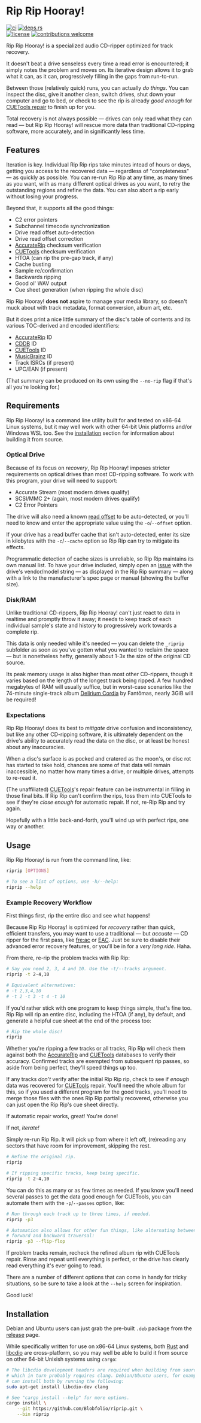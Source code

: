 # Rip Rip Hooray!

[![ci](https://img.shields.io/github/actions/workflow/status/Blobfolio/riprip/ci.yaml?style=flat-square&label=ci)](https://github.com/Blobfolio/riprip/actions)
[![deps.rs](https://deps.rs/repo/github/blobfolio/riprip/status.svg?style=flat-square&label=deps.rs)](https://deps.rs/repo/github/blobfolio/riprip)<br>
[![license](https://img.shields.io/badge/license-wtfpl-ff1493?style=flat-square)](https://en.wikipedia.org/wiki/WTFPL)
[![contributions welcome](https://img.shields.io/badge/PRs-welcome-brightgreen.svg?style=flat-square&label=contributions)](https://github.com/Blobfolio/riprip/issues)


Rip Rip Hooray! is a specialized audio CD-ripper optimized for track recovery.

It doesn't beat a drive senseless every time a read error is encountered; it simply notes the problem and moves on. Its iterative design allows it to grab what it can, as it can, progressively filling in the gaps from run-to-run.

Between those (relatively quick) runs, you can actually _do things_. You can inspect the disc, give it another clean, switch drives, shut down your computer and go to bed, or check to see the rip is already _good enough_ for [CUETools repair](http://cue.tools/wiki/CUETools_Database) to finish up for you.

Total recovery is not always possible — drives can only read what they can read — but Rip Rip Hooray! will rescue more data than traditional CD-ripping software, more accurately, and in significantly less time.



## Features

Iteration is key. Individual Rip Rip rips take minutes intead of hours or days, getting you access to the recovered data — regardless of "completeness" — as quickly as possible. You can re-run Rip Rip at any time, as many times as you want, with as many different optical drives as you want, to retry the outstanding regions and refine the data. You can also abort a rip early without losing your progress.

Beyond that, it supports all the good things:

* C2 error pointers
* Subchannel timecode synchronization
* Drive read offset auto-detection
* Drive read offset correction
* [AccurateRip](http://accuraterip.com/) checksum verification
* [CUETools](http://cue.tools/wiki/CUETools_Database) checksum verification
* HTOA (can rip the pre-gap track, if any)
* Cache busting
* Sample re/confirmation
* Backwards ripping
* Good ol' WAV output
* Cue sheet generation (when ripping the whole disc)

Rip Rip Hooray! **does not** aspire to manage your media library, so doesn't muck about with track metadata, format conversion, album art, etc.

But it does print a nice little summary of the disc's table of contents and its various TOC-derived and encoded identifiers:

* [AccurateRip](http://accuraterip.com/) ID
* [CDDB](https://en.wikipedia.org/wiki/CDDB) ID
* [CUETools](http://cue.tools/wiki/CUETools_Database) ID
* [MusicBrainz](https://musicbrainz.org/) ID
* Track ISRCs (if present)
* UPC/EAN (if present)

(That summary can be produced on its own using the `--no-rip` flag if that's all you're looking for.)



## Requirements

Rip Rip Hooray! is a command line utility built for and tested on x86-64 Linux systems, but it may well work with other 64-bit Unix platforms and/or Windows WSL too. See the [installation](#installation) section for information about building it from source.


### Optical Drive

Because of its focus on _recovery_, Rip Rip Hooray! imposes stricter requirements on optical drives than most CD-ripping software. To work with this program, your drive will need to support:

* Accurate Stream (most modern drives qualify)
* SCSI/MMC 2+ (again, most modern drives qualify)
* C2 Error Pointers

The drive will also need a known [read offset](http://www.accuraterip.com/driveoffsets.htm) to be auto-detected, or you'll need to know and enter the appropriate value using the `-o`/`--offset` option.

If your drive has a read buffer cache that isn't auto-detected, enter its size in kilobytes with the `-c`/`--cache` option so Rip Rip can try to mitigate its effects.

Programmatic detection of cache sizes is unreliable, so Rip Rip maintains its own manual list. To have your drive included, simply open an [issue](https://github.com/Blobfolio/riprip/issues) with the drive's vendor/model string — as displayed in the Rip Rip summary — along with a link to the manufacturer's spec page or manual (showing the buffer size).


### Disk/RAM

Unlike traditional CD-rippers, Rip Rip Hooray! can't just react to data in realtime and promptly throw it away; it needs to keep track of each individual sample's state and history to progressively work towards a complete rip.

This data is only needed while it's needed — you can delete the `_riprip` subfolder as soon as you've gotten what you wanted to reclaim the space — but is nonetheless hefty, generally about 1-3x the size of the original CD source.

Its peak memory usage is also higher than most other CD-rippers, though it varies based on the length of the longest track being ripped. A few hundred megabytes of RAM will usually suffice, but in worst-case scenarios like the 74-minute single-track album [Delirium Cordia](https://www.allmusic.com/album/delirium-cordia-mw0000693555) by Fantômas, nearly 3GiB will be required!


### Expectations

Rip Rip Hooray! does its best to _mitigate_ drive confusion and inconsistency, but like any other CD-ripping software, it is ultimately dependent on the drive's ability to accurately read the data on the disc, or at least be honest about any inaccuracies.

When a disc's surface is as pocked and cratered as the moon's, or disc rot has started to take hold, chances are some of that data will remain inaccessible, no matter how many times a drive, or multiple drives, attempts to re-read it.

(The unaffiliated) [CUETools](http://cue.tools/wiki/Main_Page)'s repair feature can be instrumental in filling in those final bits. If Rip Rip can't confirm the rips, toss them into CUETools to see if they're _close enough_ for automatic repair. If not, re-Rip Rip and try again.

Hopefully with a little back-and-forth, you'll wind up with perfect rips, one way or another.



## Usage

Rip Rip Hooray! is run from the command line, like:

```bash
riprip [OPTIONS]

# To see a list of options, use -h/--help:
riprip --help
```

### Example Recovery Workflow

First things first, rip the entire disc and see what happens!

Because Rip Rip Hooray! is optimized for _recovery_ rather than quick, efficient transfers, you may want to use a traditional — but _accuate_ — CD ripper for the first pass, like [fre:ac](https://github.com/enzo1982/freac/) or [EAC](https://www.exactaudiocopy.de/). Just be sure to disable their advanced error recovery features, or you'll be in for a _very long ride_. Haha.

From there, re-rip the problem tracks with Rip Rip:

```bash
# Say you need 2, 3, 4 and 10. Use the -t/--tracks argument.
riprip -t 2-4,10

# Equivalent alternatives:
# -t 2,3,4,10
# -t 2 -t 3 -t 4 -t 10
```

If you'd rather stick with one program to keep things simple, that's fine too. Rip Rip will rip an entire disc, including the HTOA (if any), by default, and generate a helpful cue sheet at the end of the process too:

```bash
# Rip the whole disc!
riprip
```

Whether you're ripping a few tracks or all tracks, Rip Rip will check them against both the [AccurateRip](http://accuraterip.com/) and [CUETools](http://cue.tools/wiki/CUETools_Database) databases to verify their accuracy. Confirmed tracks are exempted from subsequent rip passes, so aside from being perfect, they'll speed things up too.

If any tracks _don't_ verify after the initial Rip Rip rip, check to see if _enough_ data was recovered for [CUETools](http://cue.tools/wiki/CUETools) repair. You'll need the whole album for this, so if you used a different program for the good tracks, you'll need to merge those files with the ones Rip Rip partially recovered, otherwise you can just open the Rip Rip's cue sheet directly.

If automatic repair works, great! You're done!

If not, _iterate!_

Simply re-run Rip Rip. It will pick up from where it left off, (re)reading any sectors that have room for improvement, skipping the rest.

```bash
# Refine the original rip.
riprip

# If ripping specific tracks, keep being specific.
riprip -t 2-4,10
```

You can do this as many or as few times as needed. If you know you'll need several passes to get the data good enough for CUETools, you can automate them with the `-p`/`--passes` option, like:

```bash
# Run through each track up to three times, if needed.
riprip -p3

# Automation also allows for other fun things, like alternating between
# forward and backward traversal:
riprip -p3 --flip-flop
```

If problem tracks remain, recheck the refined album rip with CUETools repair. Rinse and repeat until everything is perfect, or the drive has clearly read everything it's ever going to read.

There are a number of different options that can come in handy for tricky situations, so be sure to take a look at the `--help` screen for inspiration.

Good luck!



## Installation

Debian and Ubuntu users can just grab the pre-built `.deb` package from the [release](https://github.com/Blobfolio/riprip/releases) page.

While specifically written for use on x86-64 Linux systems, both [Rust](https://www.rust-lang.org/) and [libcdio](https://www.gnu.org/software/libcdio/) are cross-platform, so you may well be able to build it from source on other 64-bit Unixish systems using `cargo`:

```bash
# The libcdio development headers are required when building from source,
# which in turn probably requires clang. Debian/Ubuntu users, for example,
# can install both by running the following:
sudo apt-get install libcdio-dev clang

# See "cargo install --help" for more options.
cargo install \
    --git https://github.com/Blobfolio/riprip.git \
    --bin riprip
```
